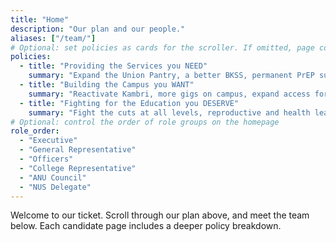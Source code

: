 ```yaml
---
title: "Home"
description: "Our plan and our people."
aliases: ["/team/"]
# Optional: set policies as cards for the scroller. If omitted, page content renders instead.
policies:
  - title: "Providing the Services you NEED"
    summary: "Expand the Union Pantry, a better BKSS, permanent PrEP subsidies, a Union Jobs Board, and Emergency Flight Grants."
  - title: "Building the Campus you WANT"
    summary: "Reactivate Kambri, more gigs on campus, expand access for student theatre, cultural clubs calendar, and bring back the frogs."
  - title: "Fighting for the Education you DESERVE"
    summary: "Fight the cuts at all levels, reproductive and health leave from tutorials, fights for better ECAs and EAPs, free Palestine and divestment, and a textbook library."
# Optional: control the order of role groups on the homepage
role_order:
  - "Executive"
  - "General Representative"
  - "Officers"
  - "College Representative"
  - "ANU Council"
  - "NUS Delegate"
---
```


Welcome to our ticket. Scroll through our plan above, and meet the team below. Each candidate page includes a deeper policy breakdown.
